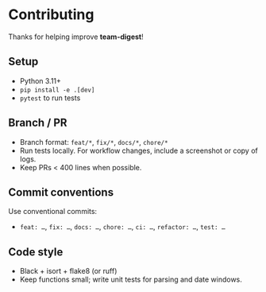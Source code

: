 # Contributing

Thanks for helping improve **team-digest**!

## Setup
- Python 3.11+
- `pip install -e .[dev]`
- `pytest` to run tests

## Branch / PR
- Branch format: `feat/*`, `fix/*`, `docs/*`, `chore/*`
- Run tests locally. For workflow changes, include a screenshot or copy of logs.
- Keep PRs < 400 lines when possible.

## Commit conventions
Use conventional commits:
- `feat: …`, `fix: …`, `docs: …`, `chore: …`, `ci: …`, `refactor: …`, `test: …`

## Code style
- Black + isort + flake8 (or ruff)
- Keep functions small; write unit tests for parsing and date windows.
